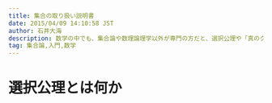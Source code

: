 ```yaml
---
title: 集合の取り扱い説明書
date: 2015/04/09 14:10:58 JST
author: 石井大海
description: 数学の中でも、集合論や数理論理学以外が専門の方だと、選択公理や「真のクラス」のような『集合と位相』以上の集合の取り扱いについてよくわからないという事がけっこうよくあります。本稿では、そういった人達に向けて、最低限何を知っていれば心配せずにこれらを取り扱うことが出来るようになるか、なるべくわかりやすい説明を試みます。
tag: 集合論,入門,数学
---
```



選択公理とは何か
=============


